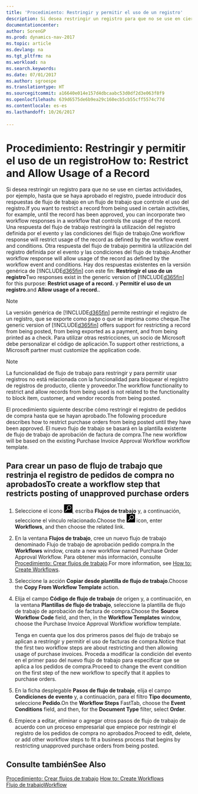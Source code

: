 ```yaml
---
title: 'Procedimiento: Restringir y permitir el uso de un registro'
description: Si desea restringir un registro para que no se use en ciertas actividades, por ejemplo, hasta que se haya aprobado el registro, puede introducir dos respuestas de flujo de trabajo en un flujo de trabajo que controle el uso del registro.
documentationcenter: 
author: SorenGP
ms.prod: dynamics-nav-2017
ms.topic: article
ms.devlang: na
ms.tgt_pltfrm: na
ms.workload: na
ms.search.keywords: 
ms.date: 07/01/2017
ms.author: sgroespe
ms.translationtype: HT
ms.sourcegitcommit: a16640e014e157d4dbcaabc53d0df2d3e063f8f9
ms.openlocfilehash: 639d6575de6b9ea29c160ecb5cb55cff5574c77d
ms.contentlocale: es-es
ms.lasthandoff: 10/26/2017

---
```

# <a name="how-to-restrict-and-allow-usage-of-a-record"></a><span data-ttu-id="555bf-103">Procedimiento: Restringir y permitir el uso de un registro</span><span class="sxs-lookup"><span data-stu-id="555bf-103">How to: Restrict and Allow Usage of a Record</span></span>
<span data-ttu-id="555bf-104">Si desea restringir un registro para que no se use en ciertas actividades, por ejemplo, hasta que se haya aprobado el registro, puede introducir dos respuestas de flujo de trabajo en un flujo de trabajo que controle el uso del registro.</span><span class="sxs-lookup"><span data-stu-id="555bf-104">If you want to restrict a record from being used in certain activities, for example, until the record has been approved, you can incorporate two workflow responses in a workflow that controls the usage of the record.</span></span> <span data-ttu-id="555bf-105">Una respuesta del flujo de trabajo restringirá la utilización del registro definida por el evento y las condiciones del flujo de trabajo.</span><span class="sxs-lookup"><span data-stu-id="555bf-105">One workflow response will restrict usage of the record as defined by the workflow event and conditions.</span></span> <span data-ttu-id="555bf-106">Otra respuesta del flujo de trabajo permitirá la utilización del registro definida por el evento y las condiciones del flujo de trabajo.</span><span class="sxs-lookup"><span data-stu-id="555bf-106">Another workflow response will allow usage of the record as defined by the workflow event and conditions.</span></span> <span data-ttu-id="555bf-107">Hay dos respuestas existentes en la versión genérica de [!INCLUDE[d365fin](includes/d365fin_md.md)] con este fin: **Restringir el uso de un registro**</span><span class="sxs-lookup"><span data-stu-id="555bf-107">Two responses exist in the generic version of [!INCLUDE[d365fin](includes/d365fin_md.md)] for this purpose: **Restrict usage of a record.**</span></span> <span data-ttu-id="555bf-108">y **Permitir el uso de un registro**.</span><span class="sxs-lookup"><span data-stu-id="555bf-108">and **Allow usage of a record.**.</span></span>

> [!NOTE]  
>  <span data-ttu-id="555bf-109">La versión genérica de [!INCLUDE[d365fin](includes/d365fin_md.md)] permite restringir el registro de un registro, que se exporte como pago o que se imprima como cheque.</span><span class="sxs-lookup"><span data-stu-id="555bf-109">The generic version of [!INCLUDE[d365fin](includes/d365fin_md.md)] offers support for restricting a record from being posted, from being exported as a payment, and from being printed as a check.</span></span> <span data-ttu-id="555bf-110">Para utilizar otras restricciones, un socio de Microsoft debe personalizar el código de aplicación.</span><span class="sxs-lookup"><span data-stu-id="555bf-110">To support other restrictions, a Microsoft partner must customize the application code.</span></span>  

> [!NOTE]  
>  <span data-ttu-id="555bf-111">La funcionalidad de flujo de trabajo para restringir y para permitir usar registros no está relacionada con la funcionalidad para bloquear el registro de registros de producto, cliente y proveedor.</span><span class="sxs-lookup"><span data-stu-id="555bf-111">The workflow functionality to restrict and allow records from being used is not related to the functionality to block item, customer, and vendor records from being posted.</span></span>

<span data-ttu-id="555bf-112">El procedimiento siguiente describe cómo restringir el registro de pedidos de compra hasta que se hayan aprobado.</span><span class="sxs-lookup"><span data-stu-id="555bf-112">The following procedure describes how to restrict purchase orders from being posted until they have been approved.</span></span> <span data-ttu-id="555bf-113">El nuevo flujo de trabajo se basará en la plantilla existente de flujo de trabajo de aprobación de factura de compra.</span><span class="sxs-lookup"><span data-stu-id="555bf-113">The new workflow will be based on the existing Purchase Invoice Approval Workflow workflow template.</span></span>  

## <a name="to-create-a-workflow-step-that-restricts-posting-of-unapproved-purchase-orders"></a><span data-ttu-id="555bf-114">Para crear un paso de flujo de trabajo que restrinja el registro de pedidos de compra no aprobados</span><span class="sxs-lookup"><span data-stu-id="555bf-114">To create a workflow step that restricts posting of unapproved purchase orders</span></span>  
1. <span data-ttu-id="555bf-115">Seleccione el icono ![Buscar página o informe](media/ui-search/search_small.png "icono Buscar página o informe"), escriba **Flujos de trabajo** y, a continuación, seleccione el vínculo relacionado.</span><span class="sxs-lookup"><span data-stu-id="555bf-115">Choose the ![Search for Page or Report](media/ui-search/search_small.png "Search for Page or Report icon") icon, enter **Workflows**, and then choose the related link.</span></span>  
2. <span data-ttu-id="555bf-116">En la ventana **Flujos de trabajo**, cree un nuevo flujo de trabajo denominado Flujo de trabajo de aprobación pedido compra.</span><span class="sxs-lookup"><span data-stu-id="555bf-116">In the **Workflows** window, create a new workflow named Purchase Order Approval Workflow.</span></span> <span data-ttu-id="555bf-117">Para obtener más información, consulte [Procedimiento: Crear flujos de trabajo](across-how-to-create-workflows.md).</span><span class="sxs-lookup"><span data-stu-id="555bf-117">For more information, see [How to: Create Workflows](across-how-to-create-workflows.md).</span></span>  
3. <span data-ttu-id="555bf-118">Seleccione la acción **Copiar desde plantilla de flujo de trabajo**.</span><span class="sxs-lookup"><span data-stu-id="555bf-118">Choose the **Copy From Workflow Template** action.</span></span>  
4. <span data-ttu-id="555bf-119">Elija el campo **Código de flujo de trabajo** de origen y, a continuación, en la ventana **Plantillas de flujo de trabajo**, seleccione la plantilla de flujo de trabajo de aprobación de factura de compra.</span><span class="sxs-lookup"><span data-stu-id="555bf-119">Choose the **Source Workflow Code** field, and then, in the **Workflow Templates** window, choose the Purchase Invoice Approval Workflow workflow template.</span></span>  

     <span data-ttu-id="555bf-120">Tenga en cuenta que los dos primeros pasos del flujo de trabajo se aplican a restringir y permitir el uso de facturas de compra.</span><span class="sxs-lookup"><span data-stu-id="555bf-120">Notice that the first two workflow steps are about restricting and then allowing usage of purchase invoices.</span></span> <span data-ttu-id="555bf-121">Proceda a modificar la condición del evento en el primer paso del nuevo flujo de trabajo para especificar que se aplica a los pedidos de compra.</span><span class="sxs-lookup"><span data-stu-id="555bf-121">Proceed to change the event condition on the first step of the new workflow to specify that it applies to purchase orders.</span></span>  
5. <span data-ttu-id="555bf-122">En la ficha desplegable **Pasos de flujo de trabajo**, elija el campo **Condiciones de evento** y, a continuación, para el filtro **Tipo documento**, seleccione **Pedido**.</span><span class="sxs-lookup"><span data-stu-id="555bf-122">On the **Workflow Steps** FastTab, choose the **Event Conditions** field, and then, for the **Document Type** filter, select **Order**.</span></span>  
6. <span data-ttu-id="555bf-123">Empiece a editar, eliminar o agregar otros pasos de flujo de trabajo de acuerdo con un proceso empresarial que empiece por restringir el registro de los pedidos de compra no aprobados.</span><span class="sxs-lookup"><span data-stu-id="555bf-123">Proceed to edit, delete, or add other workflow steps to fit a business process that begins by restricting unapproved purchase orders from being posted.</span></span>  

## <a name="see-also"></a><span data-ttu-id="555bf-124">Consulte también</span><span class="sxs-lookup"><span data-stu-id="555bf-124">See Also</span></span>  
<span data-ttu-id="555bf-125">[Procedimiento: Crear flujos de trabajo](across-how-to-create-workflows.md) </span><span class="sxs-lookup"><span data-stu-id="555bf-125">[How to: Create Workflows](across-how-to-create-workflows.md) </span></span>  
[<span data-ttu-id="555bf-126">Flujo de trabajo</span><span class="sxs-lookup"><span data-stu-id="555bf-126">Workflow</span></span>](across-workflow.md)   

